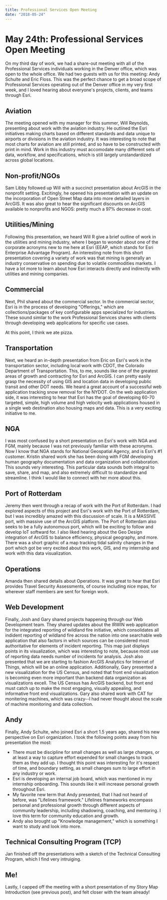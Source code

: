 ```yaml
---
title: Professional Services Open Meeting
date: "2018-05-24"
---
```

# May 24th: Professional Services Open Meeting

On my third day of work, we had a share-out meeting with all of the Professional Services individuals working in the Denver office, which was open to the whole office. We had two guests with us for this meeting: Andy Schulte and Eric Floss. This was the perfect chance to get a broad scope of Professional Services operating out of the Denver office in my very first week, and I loved hearing about everyone's projects, clients, and teams through Esri.

## Aviation
The meeting opened with my manager for this summer, Will Reynolds, presenting about work with the aviation industry. He outlined the Esri initiatives making charts based on different standards and data unique to airports or divisions in the aviation industry. It was interesting to note that most charts for aviation are still printed, and so have to be constructed with print in mind. Work in this industry must accomodate many different sets of data, workflow, and specifications, which is still largely unstandardized across global locations.

## Non-profit/NGOs
Sam Libby followed up Will with a succinct presentation about ArcGIS in the nonprofit setting. Excitingly, he opened his presentation with an update on the incorporation of Open Street Map data into more detailed layers in ArcGIS. It was also great to hear the significant discounts on ArcGIS available to nonprofits and NGOS: pretty much a 97% decrease in cost.

## Utilities/Mining
Following this presentation, we heard Will R give a brief outline of work in the utilities and mining industry, where I began to wonder about one of the corporate acronyms new to me here at Esri (EEAP, which stands for Esri Enterprise Advantage Program). An interesting note from this short presentation covering a variety of work was that mining is generally an industry conservative on spending due to volatile commodities markets. I have a lot more to learn about how Esri interacts directly and indirectly with utilities and mining companies.

## Commercial
Next, Phil shared about the commercial sector. In the commercial sector, Esri is in the process of developing "Offerings," which are collections/packages of key configurable apps specialized for industries. These sound similar to the work Professional Services shares with clients through developing web applications for specific use cases.

At this point, I think we ate pizza.

## Transportation
Next, we heard an in-depth presentation from Eric on Esri's work in the transportation sector, including local work with CDOT, the Colorado Department of Transportation. This, to me, sounds like one of the greatest areas of growth and contracting for Esri and ArcGIS. I can pretty easily grasp the necessity of using GIS and location data in developing public transit and other DOT needs. We heard a great account of a successful web application tracking snow removal for the NYDOT. On the web application side, it was interesting to hear that Esri has the goal of developing 60-70 targeted, simple, high volume and high velocity web applications housed in a single web destination also housing maps and data. This is a very exciting initiative to me.

## NGA
I was most confused by a short presentation on Esri's work with NGA and FGM, mainly because I was not previously familiar with these acronyms. Now I know that NGA stands for National Geospatial Agency, and is Esri's #1 customer. Kristin shared work she has been doing with FGM developing human geography documentation and data organization and collaboration. This sounds very interesting. This particular data sounds both integral to save, share, and map, and also extremely difficult to standardize and streamline. I think I would like to connect with her more about this.

## Port of Rotterdam
Jeremy then went through a recap of work with the Port of Rotterdam. I had explored aspects of this project and Esri's work with the Port of Rotterdam, but I was incredibly amazed with this discussion of scale. It is a MASSIVE port, with massive use of the ArcGIS platform. The Port of Rotterdam also seeks to be a fully autonomous port, which will be exciting to follow and develop IoT softward for. I also liked hearing about the Geo Design integration of ArcGIS to balance efficiency, physical geography, and more. There was a short graphic of a map tracking tidal salinity changes in the port which got be very excited about this work, GIS, and my internship and work with this data visualization.

## Operations
Amanda then shared details about Operations. It was great to hear that Esri provides Travel Security Assessments, of course including nice mpas, for wherever staff members are sent for foreign work.

## Web Development
Finally, Josh and Gary shared projects happening through our Web Development team. They shared updates about the IRWIN web application for the integrated reporting of wildland fire initiative, which consolidates all indident reporting of wildland fire across the nation into one searchable web application that also factors in which sources can be considered most authoritative for elements of incident reporting. This map just displays points in its visualization, which was interesting to note, because most use of reporting data needs number of incidents for analysis. Josh also presented that we are starting to fashion ArcGIS Analytics for Internet of Things, which will be an online application. Additionally, Gary presented a new visualization for the US Census, and noted that front end visualization is becoming even more important than backend data organization as visualizations excell. The US Census has ArcGIS backend, but front end must catch up to make the most engaging, visually appealing, and informative front end visualizations. Gary also shared work with CAT for monitering machines, which was crazy--I had never thought about the scale of machine monitoring and data collection.

## Andy
Finally, Andy Schulte, who joined Esri a short 1.5 years ago, shared his new perspective on Esri organization. I took the following points away from his presentation the most:
- There must be discipline for small changes as well as large changes, or at least a way to capture effort expended for small changes to track them as they add up. I thought this point was interesting for it's respect of time, and boundary setting, as small changes sum to large effort in any industry or work.
- Esri is developing an internal job board, which was mentioned in my internship onboarding. This sounds like it will increase personal growth throughout Esri.
- My favorite new term that Andy presented, that I had not heard of before, was "Lifelines framework." Lifelines frameworks encompass personal and professional growth through different aspects of community leadership, including shadowing, coaching, and mentoring. I love this term for community education and growth.
- Andy also brought up "Knowledge management," which is something I want to study and look into more.

## Technical Consulting Program (TCP)
Jan finished off the presentations with a sketch of the Technical Consulting Program, which I find very intruiging.

## Me!
Lastly, I capped off the meeting with a short presentation of my Story Map Introduction (see previous post), and felt closer with the team already!
